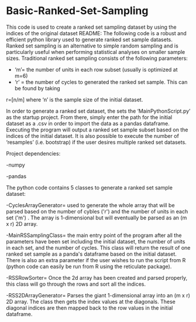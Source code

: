 # Basic-Ranked-Set-Sampling
This code is used to create a ranked set sampling dataset by using the indices of the original dataset
README:
The following code is a robust and efficient python library used to generate ranked set sample datasets. Ranked set sampling is an alternative to simple random sampling and is particularly useful when performing statistical analyses on smaller sample sizes. Traditional ranked set sampling consists of the following parameters:
-	‘m’= the number of units in each row subset (usually is optimized at m=6)
-	‘r’ = the number of cycles to generated the ranked set sample. This can be found by taking 

r=[n/m] where ‘n’ is the sample size of the initial dataset.

  In order to generate a ranked set dataset, the sets the ‘MainPythonScript.py’ as the startup project. From there, simply enter the path for the initial dataset as a .csv in order to import the data as a pandas dataframe. Executing the program will output a ranked set sample subset based on the indices of the initial dataset. It is also possible to execute the number of ‘resamples’ (i.e. bootstrap) if the user desires multiple ranked set datasets. 

Project dependencies:

-numpy

-pandas

The python code contains 5 classes to generate a ranked set sample dataset: 

-CyclesArrayGenerator= used to generate the whole array that will be parsed based on the number of cybles ('r') and the number of units in each set ('m') . The array is 1-dimensional but will eventually be parsed as an (m x r) 2D array.

-MainRSSamplingClass= the main entry point of the program after all the parameters have been set including the initial dataset, the number of units in each set, and the number of cycles. This class will return the result of one ranked set sample as a panda's dataframe based on the initial dataset. There is also an extra parameter if the user wishes to run the script from R  (python code can easily be run from R using the reticulate package).

-RSSRowSorter= Once the 2d array has been created and parsed properly, this class will go through the rows and sort all the indices. 

-RSS2DArrayGenerator=  Parses the giant 1-dimensional array into an (m x r) 2D array. The class then gets the index values at the diagonals. These diagonal indices are then mapped back to the row values in the initial dataframe.

